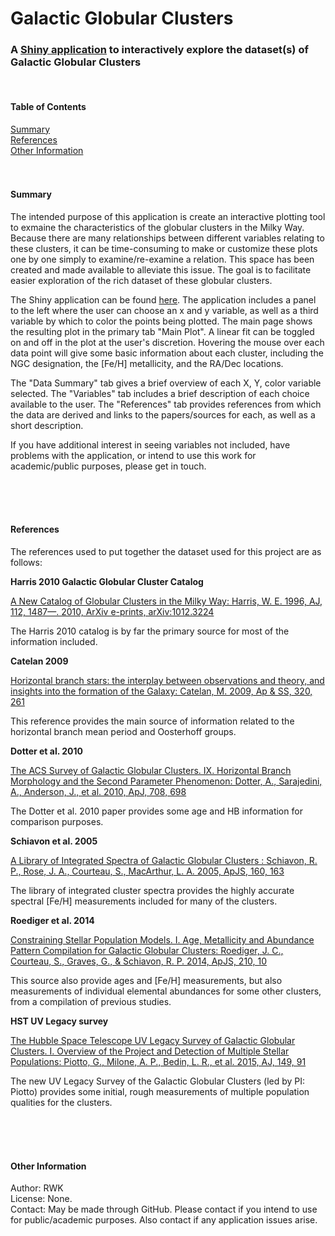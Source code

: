 Galactic Globular Clusters
================================

<h3>A <a href="https://rwk506.shinyapps.io/ShinyClusters/" title="Shiny application">Shiny application</a> to interactively explore the dataset(s) of Galactic Globular Clusters</h3>

<br />

<h4>Table of Contents</h4>

[Summary](#Summary)<br />
[References](#Refs)<br />
[Other Information](#Other)<br />
<br /><br />


<a name="Summary"/>
<h4>Summary</h4>

The intended purpose of this application is create an interactive plotting tool to exmaine the characteristics of the globular clusters in the Milky Way. Because there are many relationships between different variables relating to these clusters, it can be time-consuming to make or customize these plots one by one simply to examine/re-examine a relation. This space has been created and made available to alleviate this issue. The goal is to facilitate easier exploration of the rich dataset of these globular clusters.

The Shiny application can be found [here](https://rwk506.shinyapps.io/ShinyClusters/). The application includes a panel to the left where the user can choose an x and y variable, as well as a third variable by which to color the points being plotted. The main page shows the resulting plot in the primary tab "Main Plot". A linear fit can be toggled on and off in the plot at the user's discretion. Hovering the mouse over each data point will give some basic information about each cluster, including the NGC designation, the [Fe/H] metallicity, and the RA/Dec locations.

The "Data Summary" tab gives a brief overview of each X, Y, color variable selected. The "Variables" tab includes a brief description of each choice available to the user. The "References" tab provides references from which the data are derived and links to the papers/sources for each, as well as a short description.

If you have additional interest in seeing variables not included, have problems with the application, or intend to use this work for academic/public purposes, please get in touch.

<br /> <br /><br />




<a name="Refs"/>
<h4>References</h4>

The references used to put together the dataset used for this project are as follows:

<b>Harris 2010 Galactic Globular Cluster Catalog</b>

[A New Catalog of Globular Clusters in the Milky Way: Harris, W. E. 1996, AJ, 112, 1487—. 2010, ArXiv e-prints, arXiv:1012.3224](http://adsabs.harvard.edu/abs/2010arXiv1012.3224H)

The Harris 2010 catalog is by far the primary source for most of the information included.
<br />

<b>Catelan 2009</b>

[Horizontal branch stars: the interplay between observations and theory, and insights into the formation of the Galaxy: Catelan, M. 2009, Ap & SS, 320, 261](http://adsabs.harvard.edu/abs/2009Ap%26SS.320..261C)

This reference provides the main source of information related to the horizontal branch mean period and Oosterhoff groups.
<br />

<b>Dotter et al. 2010</b>

[The ACS Survey of Galactic Globular Clusters. IX. Horizontal Branch Morphology and the Second Parameter Phenomenon: Dotter, A., Sarajedini, A., Anderson, J., et al. 2010, ApJ, 708, 698](http://adsabs.harvard.edu/abs/2010ApJ...708..698D)

The Dotter et al. 2010 paper provides some age and HB information for comparison purposes.
<br />

<b>Schiavon et al. 2005</b>

[A Library of Integrated Spectra of Galactic Globular Clusters : Schiavon, R. P., Rose, J. A., Courteau, S., MacArthur, L. A. 2005, ApJS, 160, 163](http://adsabs.harvard.edu/abs/2005ApJS..160..163S)

The library of integrated cluster spectra provides the highly accurate spectral [Fe/H] measurements included for many of the clusters.
<br />

<b>Roediger et al. 2014</b>

[Constraining Stellar Population Models. I. Age, Metallicity and Abundance Pattern Compilation for Galactic Globular Clusters: Roediger, J. C., Courteau, S., Graves, G., & Schiavon, R. P. 2014, ApJS, 210, 10](http://adsabs.harvard.edu/abs/2014ApJS..210...10R)

This source also provide ages and [Fe/H] measurements, but also measurements of individual elemental abundances for some other clusters, from a compilation of previous studies.
<br />

<b>HST UV Legacy survey</b>

[The Hubble Space Telescope UV Legacy Survey of Galactic Globular Clusters. I. Overview of the Project and Detection of Multiple Stellar Populations: Piotto, G., Milone, A. P., Bedin, L. R., et al. 2015, AJ, 149, 91](http://adsabs.harvard.edu/abs/2015AJ....149...91P)

The new UV Legacy Survey of the Galactic Globular Clusters (led by PI: Piotto) provides some initial, rough measurements of multiple population qualities for the clusters.



<br /> <br /><br />

<a name="Other"/>
<h4>Other Information</h4>

Author: RWK <br />
License: None. <br />
Contact: May be made through GitHub. Please contact if you intend to use for public/academic purposes. Also contact if any application issues arise. <br />

